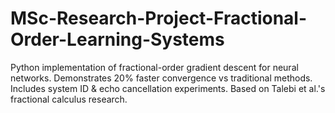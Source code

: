 # MSc-Research-Project-Fractional-Order-Learning-Systems
Python implementation of fractional-order gradient descent for neural networks. Demonstrates 20% faster convergence vs traditional methods. Includes system ID &amp; echo cancellation experiments. Based on Talebi et al.'s fractional calculus research.
